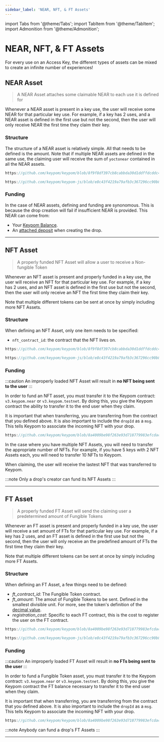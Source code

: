 ```yaml
---
sidebar_label: 'NEAR, NFT, & FT Assets'
---
```

import Tabs from '@theme/Tabs';
import TabItem from '@theme/TabItem';
import Admonition from '@theme/Admonition';

# NEAR, NFT, & FT Assets
<Admonition type="tip" icon="💡" title="tip">
For every use on an Access Key, the different types of assets can be mixed to create an infinite number of experiences! 
</Admonition>

## NEAR Asset
> A NEAR Asset attaches some claimable NEAR to each use it is defined for

Whenever a NEAR asset is present in a key use, the user will receive some NEAR for that particular key use. For example, if a key has 2 uses, and a NEAR asset is defined in the first use but not the second, then the user will only receive NEAR the first time they claim their key. 

### Structure
The structure of a NEAR asset is relatively simple. All that needs to be defined is the amount. Note that if multiple NEAR assets are defined in the same use, the claiming user will receive the sum of `yoctonear` contained in all the NEAR assets.
<Tabs>
<TabItem value="KP" label="📚 Protocol">

```rust reference
https://github.com/keypom/keypom/blob/8f9f8df397cb8cabbda30d1ddffdcddc4a733274/contract/src/models/external/models.rs#L30-L33
```

</TabItem>
<TabItem value="KPJS" label="🔑 Keypom SDK">

```ts reference
https://github.com/keypom/keypom-js/blob/e8c43f4219a79afb3c367296cc90b8d5de977945/src/lib/types/fc.ts#L68-L74
```

</TabItem>
</Tabs>

### Funding
In the case of NEAR assets, defining and funding are synonomous. This is because the drop creation will fail if insufficient NEAR is provided. This NEAR can come from:

* Your [Keypom Balance](../balances.md).
* An [attached deposit](https://docs.near.org/develop/contracts/environment/#environment-variables) when creating the drop.

___

## NFT Asset
> A properly funded NFT Asset will allow a user to receive a Non-fungible Token

Whenever an NFT asset is present and properly funded in a key use, the user will receive an NFT for that particular key use. For example, if a key has 2 uses, and an NFT asset is defined in the first use but not the second, then the user will only receive an NFT the first time they claim their key. 

Note that multiple different tokens can be sent at once by simply including more NFT Assets.
### Structure
When defining an NFT Asset, only one item needs to be specified:
* `nft_contract_id`: the contract that the NFT lives on.

<Tabs>
<TabItem value="KP" label="📚 Protocol">

```rust reference
https://github.com/keypom/keypom/blob/8f9f8df397cb8cabbda30d1ddffdcddc4a733274/contract/src/models/external/models.rs#L50-L53
```

</TabItem>
<TabItem value="KPJS" label="🔑 Keypom SDK">

```ts reference
https://github.com/keypom/keypom-js/blob/e8c43f4219a79afb3c367296cc90b8d5de977945/src/lib/types/fc.ts#L68-L74
```

</TabItem>
</Tabs>

### Funding
:::caution
An improperly loaded NFT Asset will result in **no NFT being sent to the user**
:::

In order to fund an NFT asset, you must transfer it to the Keypom contract: `v3.keypom.near` or `v3.keypom.testnet`. By doing this, you give the Keypom contract the ability to transfer it to the end user when they claim. 

It is important that when transferring, you are transferring from the contract that you defined above. It is also important to include the `dropId` as a `msg`. This tells Keypom to associate the incoming NFT with your drop.
```js reference
https://github.com/keypom/keypom/blob/8a4009be98f263e93d718779983efcdac1b1a9f8/__tests__/creation/nft-creation.ava.ts#L189-L199
```
In the case where you have multiple NFT Assets, you will need to transfer the appropriate number of NFTs. For example, if you have 5 keys with 2 NFT Assets each, you will need to transfer 10 NFTs to Keypom. 

When claiming, the user will receive the lastest NFT that was transferred to Keypom. 

:::note
Only a drop's creator can fund its NFT Assets
:::
___

## FT Asset
> A properly funded FT Asset will send the claiming user a predetermined amount of Fungible Tokens

Whenever an FT asset is present and properly funded in a key use, the user will receive a set amount of FTs for that particular key use. For example, if a key has 2 uses, and an FT asset is defined in the first use but not the second, then the user will only receive an the predefined amount of FTs the first time they claim their key. 

Note that multiple different tokens can be sent at once by simply including more FT Assets.
### Structure
When defining an FT Asset, a few things need to be defined:
* *ft_contract_id*: The Fungible Token contract.  
* *ft_amount*: The amout of Fungible Tokens to be sent. Defined in the smallest divisible unit. For more, see the token's definition of the [decimal value](https://docs.openzeppelin.com/contracts/3.x/erc20#a-note-on-decimals). 
* *registration_cost*: Specific to each FT contract, this is the cost to register the user on the FT contract. 

<Tabs>
<TabItem value="KP" label="📚 Protocol">

```rust reference
https://github.com/keypom/keypom/blob/8a4009be98f263e93d718779983efcdac1b1a9f8/contract/src/models/external/models.rs#L38-L45
```

</TabItem>
<TabItem value="KPJS" label="🔑 Keypom SDK">

```ts reference
https://github.com/keypom/keypom-js/blob/e8c43f4219a79afb3c367296cc90b8d5de977945/src/lib/types/fc.ts#L68-L74
```

</TabItem>
</Tabs>


### Funding
:::caution
An improperly loaded FT Asset will result in **no FTs being sent to the user**
:::

In order to fund a Fungible Token asset, you must transfer it to the Keypom contract: `v3.keypom.near` or `v3.keypom.testnet`. By doing this, you give the Keypom contract the FT balance necessary to transfer it to the end user when they claim. 

It is important that when transferring, you are transferring from the contract that you defined above. It is also important to include the `dropId` as a `msg`. This tells Keypom to associate the incoming NFT with your drop.
```js reference
https://github.com/keypom/keypom/blob/8a4009be98f263e93d718779983efcdac1b1a9f8/__tests__/utils/ft-utils.ts#L17-L28
```
:::note
Anybody can fund a drop's FT Assets
:::
___